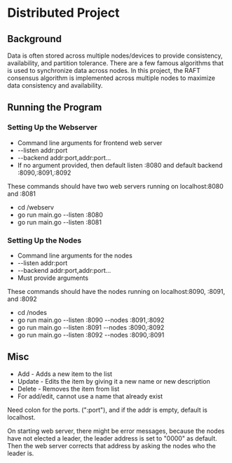 # Distributed Project

## Background
Data is often stored across multiple nodes/devices to provide consistency, availability, and partition tolerance. There are a few famous algorithms that is used to synchronize data across nodes. In this project, the RAFT consensus algorithm is implemented across multiple nodes to maximize data consistency and availability.
## Running the Program
### Setting Up the Webserver
- Command line arguments for frontend web server
- --listen addr:port
- --backend addr:port,addr:port...
- If no argument provided, then default listen :8080 and default backend :8090,:8091,:8092

These commands should have two web servers running on localhost:8080 and :8081
- cd /webserv
- go run main.go --listen :8080
- go run main.go --listen :8081 

### Setting Up the Nodes
- Command line arguments for the nodes
- --listen addr:port
- --backend addr:port,addr:port...
- Must provide arguments

These commands should have the nodes running on localhost:8090, :8091, and :8092
- cd /nodes
- go run main.go --listen :8090 --nodes :8091,:8092
- go run main.go --listen :8091 --nodes :8090,:8092
- go run main.go --listen :8092 --nodes :8090,:8091

## Misc
- Add - Adds a new item to the list
- Update - Edits the item by giving it a new name or new description
- Delete - Removes the item from list
- For add/edit, cannot use a name that already exist

Need colon for the ports. (":port"), and if the addr is empty, default is localhost.

On starting web server, there might be error messages, because the nodes have not elected a leader, the leader address is set to "0000" as default. Then the web server corrects that address by asking the nodes who the leader is.
